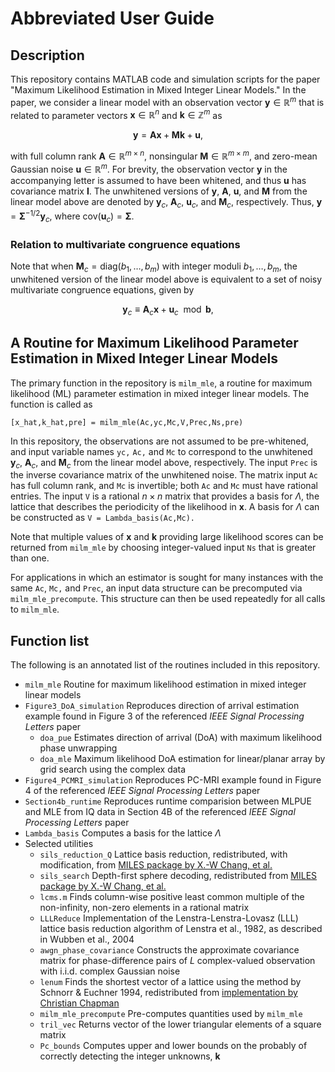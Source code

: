 # Abbreviated User Guide
## Description
This repository contains MATLAB code and simulation scripts for the paper "Maximum Likelihood Estimation in Mixed Integer Linear Models." In the paper, we consider a linear model with an observation vector $\mathbf{y} \in \mathbb{R}^m$ that is related to parameter vectors $\mathbf{x} \in \mathbb{R}^n$ and $\mathbf{k} \in \mathbb{Z}^m$ as

$$  \mathbf{y} =  \mathbf{A x} + \mathbf{M} \mathbf{k} + \mathbf{u},$$

with full column rank $\mathbf{A}\in \mathbb{R}^{m \times n}$, nonsingular $\mathbf{M} \in \mathbb{R}^{m \times m}$, and zero-mean Gaussian noise $\mathbf{u}  \in \mathbb{R}^m$. For brevity, the observation vector $\mathbf{y}$ in the accompanying letter is assumed to have been whitened, and thus $\mathbf{u}$ has covariance matrix $\mathbf{I}$. The unwhitened versions of $\mathbf{y}$, $\mathbf{A}$, $\mathbf{u}$, and $\mathbf{M}$ from the linear model above are denoted by $\mathbf{y}_c$, $\mathbf{A}_c$, $\mathbf{u}_c$, and $\mathbf{M}_c$, respectively. Thus, $\mathbf{y}=\mathbf{\Sigma}^{-1/2}\mathbf{y}_c$, where $\text{cov}(\mathbf{u}_c) = \mathbf{\Sigma}$.

### Relation to multivariate congruence equations
Note that when $\mathbf{M}_c = \text{diag}(b_1, \ldots, b_m)$ with integer moduli $b_1, \ldots, b_m$, the unwhitened version of the linear model above is equivalent to a set of noisy multivariate congruence equations, given by

$$ \mathbf{y}_c \equiv \mathbf{A}_c \mathbf{x} + \mathbf{u}_c \mod \mathbf{b}, $$


## A Routine for Maximum Likelihood Parameter Estimation in Mixed Integer Linear Models
The primary function in the repository is `milm_mle`, a routine for maximum likelihood (ML) parameter estimation in mixed integer linear models. The function is called as

```[x_hat,k_hat,pre] = milm_mle(Ac,yc,Mc,V,Prec,Ns,pre)```

In this repository, the observations are not assumed to be pre-whitened, and input variable names `yc,` `Ac,` and `Mc` to correspond to the unwhitened $\mathbf{y}_c$, $\mathbf{A}_c$, and $\mathbf{M}_c$ from the linear model above, respectively. The input `Prec` is the inverse covariance matrix of the unwhitened noise. The matrix input `Ac` has full column rank, and `Mc` is invertible; both `Ac` and `Mc` must have rational entries. The input `V` is a rational $n \times n$ matrix that provides a basis for $\Lambda$, the lattice that describes the periodicity of the likelihood in $\mathbf{x}$. A basis for $\Lambda$ can be constructed as `V = Lambda_basis(Ac,Mc).`

Note that multiple values of $\mathbf{x}$ and $\mathbf{k}$ providing large likelihood scores can be returned from `milm_mle` by choosing integer-valued input `Ns` that is greater than one. 

For applications in which an estimator is sought for many instances with the same `Ac`, `Mc,` and `Prec`, an input data structure can be precomputed via `milm_mle_precompute`. This structure can then be used repeatedly for all calls to `milm_mle`.

## Function list
The following is an annotated list of the routines included in this repository.
* `milm_mle` Routine for maximum likelihood estimation in mixed integer linear models
* `Figure3_DoA_simulation` Reproduces direction of arrival estimation example found in Figure 3 of the referenced _IEEE Signal Processing Letters_ paper
  * `doa_pue`     Estimates direction of arrival (DoA) with maximum likelihood phase unwrapping
  * `doa_mle`     Maximum likelihood DoA estimation for linear/planar array by grid search using the complex data
* `Figure4_PCMRI_simulation` Reproduces PC-MRI example found in Figure 4 of the referenced _IEEE Signal Processing Letters_ paper
* `Section4b_runtime` Reproduces runtime comparision between MLPUE and MLE from IQ data in Section 4B of the referenced _IEEE Signal Processing Letters_ paper
* `Lambda_basis`     Computes a basis for the lattice $\Lambda$
* Selected utilities
  * `sils_reduction_Q`     Lattice basis reduction, redistributed, with modification, from [MILES package by X.-W Chang, et al.](https://www.cs.mcgill.ca/~chang/MILES_routine1.php)
  * `sils_search`     Depth-first sphere decoding, redistributed from [MILES package by X.-W Chang, et al.](https://www.cs.mcgill.ca/~chang/MILES_routine1.php) 
  * `lcms.m`     Finds column-wise positive least common multiple of the non-infinity, non-zero elements in a rational matrix
  * `LLLReduce` Implementation of the Lenstra-Lenstra-Lovasz (LLL) lattice basis reduction algorithm of Lenstra et al., 1982, as described in  Wubben et al., 2004
  * `awgn_phase_covariance`	Constructs the approximate covariance matrix for phase-difference pairs of $L$ complex-valued observation with i.i.d. complex Gaussian noise
  * `lenum`			Finds the shortest vector of a lattice using the method by Schnorr & Euchner 1994, redistributed from [implementation by Christian Chapman](https://github.com/enthdegree/lenum.m)
  * `milm_mle_precompute`	Pre-computes quantities used by `milm_mle`
  * `tril_vec`		Returns vector of the lower triangular elements of a square matrix
  * `Pc_bounds`	Computes upper and lower bounds on the probably of correctly detecting the integer unknowns, $\mathbf{k}$
